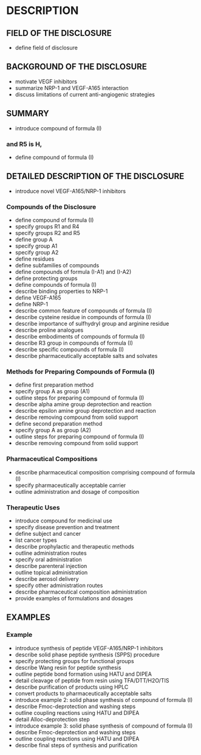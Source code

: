 # DESCRIPTION

## FIELD OF THE DISCLOSURE

- define field of disclosure

## BACKGROUND OF THE DISCLOSURE

- motivate VEGF inhibitors
- summarize NRP-1 and VEGF-A165 interaction
- discuss limitations of current anti-angiogenic strategies

## SUMMARY

- introduce compound of formula (I)

### and R5 is H,

- define compound of formula (I)

## DETAILED DESCRIPTION OF THE DISCLOSURE

- introduce novel VEGF-A165/NRP-1 inhibitors

### Compounds of the Disclosure

- define compound of formula (I)
- specify groups R1 and R4
- specify groups R2 and R5
- define group A
- specify group A1
- specify group A2
- define residues
- define subfamilies of compounds
- define compounds of formula (I-A1) and (I-A2)
- define protecting groups
- define compounds of formula (I)
- describe binding properties to NRP-1
- define VEGF-A165
- define NRP-1
- describe common feature of compounds of formula (I)
- describe cysteine residue in compounds of formula (I)
- describe importance of sulfhydryl group and arginine residue
- describe proline analogues
- describe embodiments of compounds of formula (I)
- describe R3 group in compounds of formula (I)
- describe specific compounds of formula (I)
- describe pharmaceutically acceptable salts and solvates

### Methods for Preparing Compounds of Formula (I)

- define first preparation method
- specify group A as group (A1)
- outline steps for preparing compound of formula (I)
- describe alpha amine group deprotection and reaction
- describe epsilon amine group deprotection and reaction
- describe removing compound from solid support
- define second preparation method
- specify group A as group (A2)
- outline steps for preparing compound of formula (I)
- describe removing compound from solid support

### Pharmaceutical Compositions

- describe pharmaceutical composition comprising compound of formula (I)
- specify pharmaceutically acceptable carrier
- outline administration and dosage of composition

### Therapeutic Uses

- introduce compound for medicinal use
- specify disease prevention and treatment
- define subject and cancer
- list cancer types
- describe prophylactic and therapeutic methods
- outline administration routes
- specify oral administration
- describe parenteral injection
- outline topical administration
- describe aerosol delivery
- specify other administration routes
- describe pharmaceutical composition administration
- provide examples of formulations and dosages

## EXAMPLES

### Example

- introduce synthesis of peptide VEGF-A165/NRP-1 inhibitors
- describe solid phase peptide synthesis (SPPS) procedure
- specify protecting groups for functional groups
- describe Wang resin for peptide synthesis
- outline peptide bond formation using HATU and DIPEA
- detail cleavage of peptide from resin using TFA/DTT/H2O/TIS
- describe purification of products using HPLC
- convert products to pharmaceutically acceptable salts
- introduce example 2: solid phase synthesis of compound of formula (I)
- describe Fmoc-deprotection and washing steps
- outline coupling reactions using HATU and DIPEA
- detail Alloc-deprotection step
- introduce example 3: solid phase synthesis of compound of formula (I)
- describe Fmoc-deprotection and washing steps
- outline coupling reactions using HATU and DIPEA
- describe final steps of synthesis and purification

